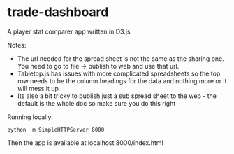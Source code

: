trade-dashboard
===============

A player stat comparer app written in D3.js

Notes:

* The url needed for the spread sheet is not the same as the sharing one. You need to go to file -> publish to web and use that url.
* Tabletop.js has issues with more complicated spreadsheets so the top row needs to be the column headings for the data and nothing more or it will mess it up
* Its also a bit tricky to publish just a sub spread sheet to the web - the default is the whole doc so make sure you do this right

Running locally:

```
python -m SimpleHTTPServer 8000
```

Then the app is available at localhost:8000/index.html
